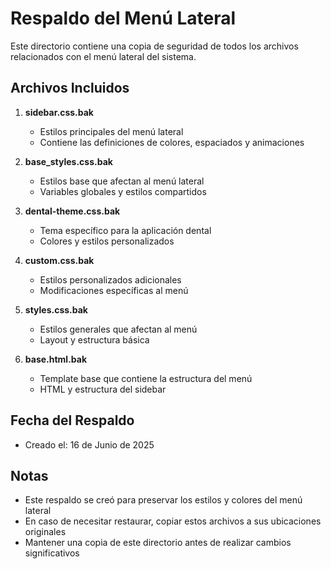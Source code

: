 # Respaldo del Menú Lateral

Este directorio contiene una copia de seguridad de todos los archivos relacionados con el menú lateral del sistema.

## Archivos Incluidos

1. **sidebar.css.bak**
   - Estilos principales del menú lateral
   - Contiene las definiciones de colores, espaciados y animaciones

2. **base_styles.css.bak**
   - Estilos base que afectan al menú lateral
   - Variables globales y estilos compartidos

3. **dental-theme.css.bak**
   - Tema específico para la aplicación dental
   - Colores y estilos personalizados

4. **custom.css.bak**
   - Estilos personalizados adicionales
   - Modificaciones específicas al menú

5. **styles.css.bak**
   - Estilos generales que afectan al menú
   - Layout y estructura básica

6. **base.html.bak**
   - Template base que contiene la estructura del menú
   - HTML y estructura del sidebar

## Fecha del Respaldo
- Creado el: 16 de Junio de 2025

## Notas
- Este respaldo se creó para preservar los estilos y colores del menú lateral
- En caso de necesitar restaurar, copiar estos archivos a sus ubicaciones originales
- Mantener una copia de este directorio antes de realizar cambios significativos 